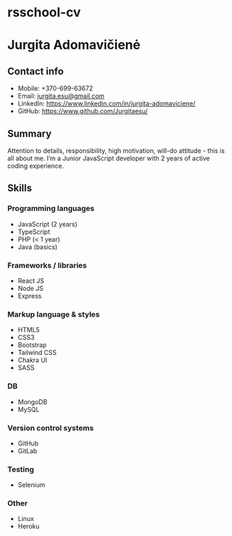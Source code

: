 # rsschool-cv

# Jurgita Adomavičienė

## Contact info

- Mobile: +370-699-63672
- Email: jurgita.esu@gmail.com
- LinkedIn: https://www.linkedin.com/in/jurgita-adomaviciene/
- GitHub: https://www.github.com/Jurgitaesu/

## Summary

Attention to details, responsibility, high motivation, will-do attitude - this is all about me. I’m a Junior JavaScript developer with 2 years of active coding experience. 

## Skills

### Programming languages
- JavaScript (2 years)
- TypeScript
- PHP (< 1 year)
- Java (basics)

### Frameworks / libraries
- React JS
- Node JS
- Express

### Markup language & styles
- HTML5
- CSS3
- Bootstrap
- Tailwind CSS
- Chakra UI
- SASS

### DB
- MongoDB
- MySQL

### Version control systems
- GitHub
- GitLab

### Testing
- Selenium

### Other
- Linux
- Heroku

